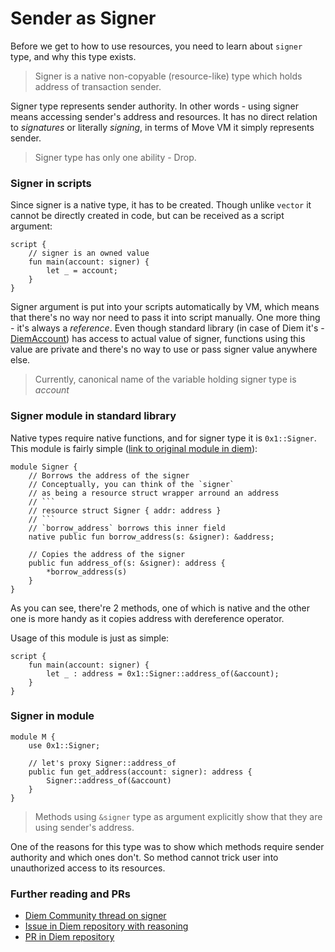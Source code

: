 # Sender as Signer

Before we get to how to use resources, you need to learn about `signer` type, and why this type exists.

> Signer is a native non-copyable (resource-like) type which holds address of transaction sender.

Signer type represents sender authority. In other words - using signer means accessing sender's address and resources. It has no direct relation to *signatures* or literally *signing*, in terms of Move VM it simply represents sender.

> Signer type has only one ability - Drop.

<!-- Important! `0x1::Transaction::sender()` may soon be deprecated [as mentioned here](https://community.libra.org/t/signer-type-and-move-to/2894). So in the future using `signer` will be the only way to get sender's address. -->

### Signer in scripts

Since signer is a native type, it has to be created. Though unlike `vector` it cannot be directly created in code, but can be received as a script argument:

```Move
script {
    // signer is an owned value
    fun main(account: signer) {
        let _ = account;
    }
}
```

Signer argument is put into your scripts automatically by VM, which means that there's no way nor need to pass it into script manually. One more thing - it's always a *reference*. Even though standard library (in case of Diem it's - [DiemAccount](https://github.com/diem/diem/blob/master/language/stdlib/modules/DiemAccount.move)) has access to actual value of signer, functions using this value are private and there's no way to use or pass signer value anywhere else.

> Currently, canonical name of the variable holding signer type is *account*

### Signer module in standard library

Native types require native functions, and for signer type it is `0x1::Signer`. This module is fairly simple ([link to original module in diem](https://github.com/diem/diem/blob/master/language/diem-framework/modules/Signer.move)):

```Move
module Signer {
    // Borrows the address of the signer
    // Conceptually, you can think of the `signer`
    // as being a resource struct wrapper arround an address
    // ```
    // resource struct Signer { addr: address }
    // ```
    // `borrow_address` borrows this inner field
    native public fun borrow_address(s: &signer): &address;

    // Copies the address of the signer
    public fun address_of(s: &signer): address {
        *borrow_address(s)
    }
}
```

As you can see, there're 2 methods, one of which is native and the other one is more handy as it copies address with dereference operator.

Usage of this module is just as simple:

```Move
script {
    fun main(account: signer) {
        let _ : address = 0x1::Signer::address_of(&account);
    }
}
```

### Signer in module

```Move
module M {
    use 0x1::Signer;

    // let's proxy Signer::address_of
    public fun get_address(account: signer): address {
        Signer::address_of(&account)
    }
}
```

> Methods using `&signer` type as argument explicitly show that they are using sender's address.

One of the reasons for this type was to show which methods require sender authority and which ones don't. So method cannot trick user into unauthorized access to its resources.

<!--  MAYBE ADD HISTORY OF THIS TYPE? -->

### Further reading and PRs

- [Diem Community thread on signer](https://community.diem.com/t/signer-type-and-move-to/2894)
- [Issue in Diem repository with reasoning](https://github.com/diem/diem/issues/3679)
- [PR in Diem repository](https://github.com/diem/diem/pull/3819)
